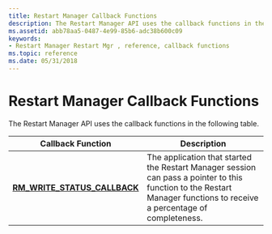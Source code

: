 ```yaml
---
title: Restart Manager Callback Functions
description: The Restart Manager API uses the callback functions in the following table.
ms.assetid: abb78aa5-0487-4e99-85b6-adc38b600c09
keywords:
- Restart Manager Restart Mgr , reference, callback functions
ms.topic: reference
ms.date: 05/31/2018
---
```


# Restart Manager Callback Functions

The Restart Manager API uses the callback functions in the following table.



| Callback Function                                               | Description                                                                                                                                                            |
|-----------------------------------------------------------------|------------------------------------------------------------------------------------------------------------------------------------------------------------------------|
| [**RM\_WRITE\_STATUS\_CALLBACK**](/windows/win32/api/restartmanager/nc-restartmanager-rm_write_status_callback) | The application that started the Restart Manager session can pass a pointer to this function to the Restart Manager functions to receive a percentage of completeness. |



 

 

 
